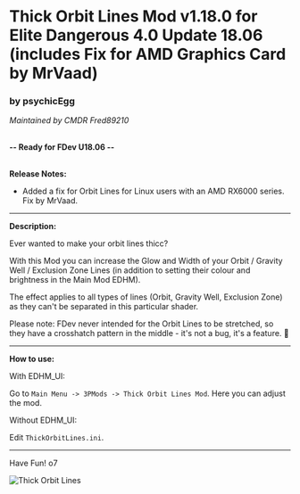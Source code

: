 # Thick Orbit Lines Mod v1.18.0 for Elite Dangerous 4.0 Update 18.06 (includes Fix for AMD Graphics Card by MrVaad)

### by psychicEgg
*Maintained by CMDR Fred89210*<br><br>

**-- Ready for FDev U18.06 --**<br><br>

**Release Notes:**
- Added a fix for Orbit Lines for Linux users with an AMD RX6000 series. Fix by MrVaad.

-------------------------------------------------------------------------

**Description:**

Ever wanted to make your orbit lines thicc? 

With this Mod you can increase the Glow and Width of your Orbit / Gravity Well / Exclusion Zone Lines (in addition to setting their colour and brightness in the Main Mod EDHM).<br>

The effect applies to all types of lines (Orbit, Gravity Well, Exclusion Zone) as they can't be separated in this particular shader.

Please note: FDev never intended for the Orbit Lines to be stretched, so they have a crosshatch pattern in the middle - it's not a bug, it's a feature. 🙂<br>

-------------------------------------------------------------------------

**How to use:**

With EDHM_UI:

Go to `Main Menu -> 3PMods -> Thick Orbit Lines Mod`. Here you can adjust the mod.

Without EDHM_UI:

Edit `ThickOrbitLines.ini`.

-------------------------------------------------------------------------

Have Fun! o7<br>

![Thick Orbit Lines](https://github.com/psychicEgg/EDHM/raw/main/Odyssey/3rdPartyMods/Thick-Orbit-Lines/ThickOL-v1.1.png?raw=true)
